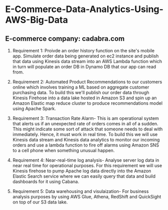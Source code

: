 # E-Commerce-Data-Analytics-Using-AWS-Big-Data

## E-commerce company: cadabra.com

1. Requirement 1: Proivde an order history function on the site's mobile app. Simulate order data being generated on ec2 instance and publish that data using Kinesis data stream into an AWS Lambda function which in turn will populate an order DB in Dynamo DB that our app can read from.

2. Requirement 2: Automated Product Recommendations to our customers online which involves training a ML based on aggregate customer purchasing data. To build this we'll publish our order data through Kinesis Firehose into a data lake hosted in Amazon S3 and spin up an Amazon Elastic map reduce cluster to produce recommendations model using Apache Spark.

3. Requirement 3: Transaction Rate Alarm- This is am operational system that alerts us if an unexpected rate of orders comes in all of a sudden. This might indicate some sort of attack that someone needs to deal with immediately. Hence, it must work in real time. To build this we will use Kinesis data stream and Kinesis data analytics to monitor our incoming orders and use a lambda function to fire off alarms using Amazon SNS to a cell phone when something unusual happen. 

4. Requirement 4: Near-real-time log analysis- Analyse server log data in near real time for operational purposes. For this requirement we will use Kinesis firehose to pump Apache log data directly into the Amazon Elastic Search service where we can easily query that data and build dashboards for it using Cabana.

5. Requirement 5: Data warehousing and visulaization- For business analysis purposes by using AWS Glue, Athena, RedShift and QuickSight on top of our S3 data lake.


